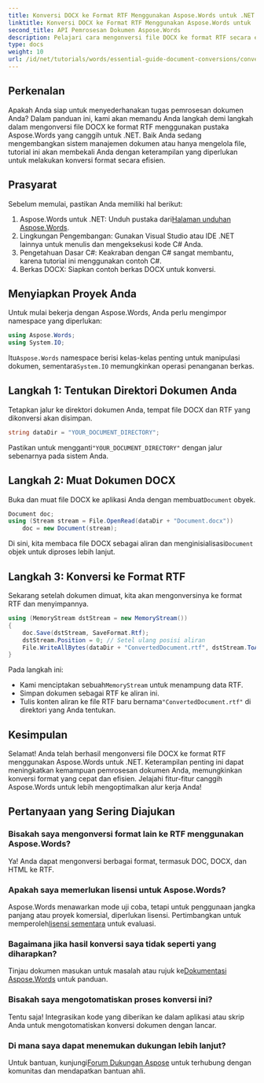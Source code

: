 ```yaml
---
title: Konversi DOCX ke Format RTF Menggunakan Aspose.Words untuk .NET
linktitle: Konversi DOCX ke Format RTF Menggunakan Aspose.Words untuk .NET
second_title: API Pemrosesan Dokumen Aspose.Words
description: Pelajari cara mengonversi file DOCX ke format RTF secara efisien menggunakan pustaka Aspose.Words untuk .NET. Panduan langkah demi langkah ini mencakup cara memuat dokumen dan menyimpan konversi.
type: docs
weight: 10
url: /id/net/tutorials/words/essential-guide-document-conversions/convert-docx-to-rtf/
---
```

## Perkenalan

Apakah Anda siap untuk menyederhanakan tugas pemrosesan dokumen Anda? Dalam panduan ini, kami akan memandu Anda langkah demi langkah dalam mengonversi file DOCX ke format RTF menggunakan pustaka Aspose.Words yang canggih untuk .NET. Baik Anda sedang mengembangkan sistem manajemen dokumen atau hanya mengelola file, tutorial ini akan membekali Anda dengan keterampilan yang diperlukan untuk melakukan konversi format secara efisien.

## Prasyarat

Sebelum memulai, pastikan Anda memiliki hal berikut:

1.  Aspose.Words untuk .NET: Unduh pustaka dari[Halaman unduhan Aspose.Words](https://releases.aspose.com/words/net/).
2. Lingkungan Pengembangan: Gunakan Visual Studio atau IDE .NET lainnya untuk menulis dan mengeksekusi kode C# Anda.
3. Pengetahuan Dasar C#: Keakraban dengan C# sangat membantu, karena tutorial ini menggunakan contoh C#.
4. Berkas DOCX: Siapkan contoh berkas DOCX untuk konversi. 

## Menyiapkan Proyek Anda

Untuk mulai bekerja dengan Aspose.Words, Anda perlu mengimpor namespace yang diperlukan:

```csharp
using Aspose.Words;
using System.IO;
```

 Itu`Aspose.Words` namespace berisi kelas-kelas penting untuk manipulasi dokumen, sementara`System.IO` memungkinkan operasi penanganan berkas.

## Langkah 1: Tentukan Direktori Dokumen Anda

Tetapkan jalur ke direktori dokumen Anda, tempat file DOCX dan RTF yang dikonversi akan disimpan. 

```csharp
string dataDir = "YOUR_DOCUMENT_DIRECTORY";
```

 Pastikan untuk mengganti`"YOUR_DOCUMENT_DIRECTORY"` dengan jalur sebenarnya pada sistem Anda.

## Langkah 2: Muat Dokumen DOCX

 Buka dan muat file DOCX ke aplikasi Anda dengan membuat`Document` obyek.

```csharp
Document doc;
using (Stream stream = File.OpenRead(dataDir + "Document.docx"))
    doc = new Document(stream);
```

 Di sini, kita membaca file DOCX sebagai aliran dan menginisialisasi`Document` objek untuk diproses lebih lanjut.

## Langkah 3: Konversi ke Format RTF

Sekarang setelah dokumen dimuat, kita akan mengonversinya ke format RTF dan menyimpannya.

```csharp
using (MemoryStream dstStream = new MemoryStream())
{
    doc.Save(dstStream, SaveFormat.Rtf);
    dstStream.Position = 0; // Setel ulang posisi aliran
    File.WriteAllBytes(dataDir + "ConvertedDocument.rtf", dstStream.ToArray());
}
```

Pada langkah ini:
-  Kami menciptakan sebuah`MemoryStream` untuk menampung data RTF.
- Simpan dokumen sebagai RTF ke aliran ini.
-  Tulis konten aliran ke file RTF baru bernama`"ConvertedDocument.rtf"` di direktori yang Anda tentukan.

## Kesimpulan

Selamat! Anda telah berhasil mengonversi file DOCX ke format RTF menggunakan Aspose.Words untuk .NET. Keterampilan penting ini dapat meningkatkan kemampuan pemrosesan dokumen Anda, memungkinkan konversi format yang cepat dan efisien. Jelajahi fitur-fitur canggih Aspose.Words untuk lebih mengoptimalkan alur kerja Anda!

## Pertanyaan yang Sering Diajukan

### Bisakah saya mengonversi format lain ke RTF menggunakan Aspose.Words?
Ya! Anda dapat mengonversi berbagai format, termasuk DOC, DOCX, dan HTML ke RTF.

### Apakah saya memerlukan lisensi untuk Aspose.Words?
 Aspose.Words menawarkan mode uji coba, tetapi untuk penggunaan jangka panjang atau proyek komersial, diperlukan lisensi. Pertimbangkan untuk memperoleh[lisensi sementara](https://purchase.conholdate.com/temporary-license/) untuk evaluasi.

### Bagaimana jika hasil konversi saya tidak seperti yang diharapkan?
 Tinjau dokumen masukan untuk masalah atau rujuk ke[Dokumentasi Aspose.Words](https://reference.aspose.com/words/net/) untuk panduan.

### Bisakah saya mengotomatiskan proses konversi ini?
Tentu saja! Integrasikan kode yang diberikan ke dalam aplikasi atau skrip Anda untuk mengotomatiskan konversi dokumen dengan lancar.

### Di mana saya dapat menemukan dukungan lebih lanjut?
 Untuk bantuan, kunjungi[Forum Dukungan Aspose](https://forum.aspose.com/c/words/8) untuk terhubung dengan komunitas dan mendapatkan bantuan ahli.
